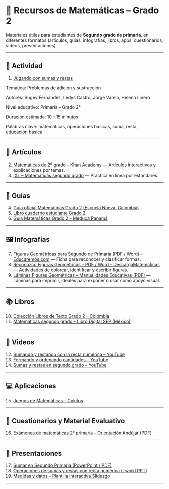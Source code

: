 # 📘 Recursos de Matemáticas – Grado 2

Materiales útiles para estudiantes de **Segundo grado de primaria**, en diferentes formatos (artículos, guías, infografías, libros, apps, cuestionarios, videos, presentaciones).

---
## 🧩 Actividad
1. [Jugando con sumas y restas](https://www.canva.com/design/DAG0srdy5gg/YRfS6EnRCURX8tavfjIu3g/view?utm_content=DAG0srdy5gg&utm_campaign=designshare&utm_medium=link2&utm_source=uniquelinks&utlId=h5feb46d5a6)

Temática: Problemas de adición y sustracción

Autores: Sugey Fernández, Ledys Castro, Jorge Varela, Helena Linero

Nivel educativo: Primaria – Grado 2°

Duración estimada: 10 - 15 minutos

Palabras clave: matemáticas, operaciones básicas, suma, resta, educación básica

---

## 📄 Artículos
2. [Matemáticas de 2º grado – Khan Academy](https://es.khanacademy.org/math/cc-2nd-grade-math) — Artículos interactivos y explicaciones por temas.  
3. [IXL – Matemáticas segundo grado](https://mx.ixl.com/matematicas/segundo) — Práctica en línea por estándares.  

---

## 📑 Guías 
4. [Guía oficial Matemáticas Grado 2 (Escuela Nueva, Colombia)](https://contenidos.mineducacion.gov.co/ntg/men/archivos/Referentes_Calidad/Modelos_Flexibles/Escuela_Nueva/Guias_para_estudiantes/MT_Grado02_01.pdf)  
5. [Libro cuaderno estudiante Grado 2](https://contenidos.mineducacion.gov.co/ntg/men/archivos/Referentes_Calidad/Modelos_Flexibles/Nivelemos_1/Matematicas_estudiante_2.pdf)  
6. [Guía Matemáticas Grado 2 – Meduca Panamá](https://guias.meduca.gob.pa/sites/default/files/2020-07/02%20-%20Prim%20-%20Matem%C3%A1ticas.pdf)  

---

## 🖼️ Infografías
7. [Figuras Geométricas para Segundo de Primaria (PDF / Word) – Educaremos.com](https://educaremos.com/logico-matematica-para-segundo-de-primaria/figuras-geometricas-2/) — Ficha para reconocer y clasificar formas.  
8. [Reconozco Figuras Geométricas – PDF / Word – DescargaMatematicas](https://descargamatematicas.com/descargar-reconozco-figuras-geometricas-segundo-de-primaria/) — Actividades de colorear, identificar y escribir figuras. 
9. [Láminas Figuras Geométricas – Manualidades Educativas (PDF) ](https://manualidadeseducativas.com/matematicas/laminas-figuras-geometricas/) — Láminas para imprimir, ideales para exponer o usar como apoyo visual.

---

## 📚 Libros
10. [Colección Libros de Texto Grado 2 – Colombia](https://librosdetextocolombia.com/grado-segundo/)  
11. [Matemáticas segundo grado – Libro Digital SEP (México)](https://libros.conaliteg.gob.mx/2022/P2MAA.htm)  

---

## 🎥 Videos
12. [Sumando y restando con la recta numérica – YouTube](https://www.youtube.com/watch?v=IcX-koML3sc)  
13. [Formando y ordenando cantidades – YouTube](https://www.youtube.com/watch?v=PaEXN2T5ISk)  
14. [Sumas y restas en segundo grado – YouTube](https://www.youtube.com/watch?v=9RYr5vK6qmU)  

---

## 💻 Aplicaciones  
15. [Juegos de Matemáticas – Cokitos](https://www.cokitos.com/juegos-de-matematicas/)  

---

## 📝 Cuestionarios y Material Evaluativo
16. [Exámenes de matemáticas 2° primaria – Orientación Andújar (PDF)](https://www.orientacionandujar.es/wp-content/uploads/2016/04/Examenes-Matem%C3%A1ticas-2-Primaria.pdf) 
---

## 📂 Presentaciones
17. [Sumar en Segundo Primaria (PowerPoint / PDF)](https://es.slideshare.net/slideshow/sumar-en-segundo-primaria-39976842/39976842)  
18. [Operaciones de sumas y restas con recta numérica (Twinkl PPT)](https://www.twinkl.es/resource/power-point-operaciones-de-sumas-y-restas-con-recta-numerica-sa-m-1726413784)
19. [Medidas y datos – Plantilla interactiva Slidesgo](https://slidesgo.com/es/tema/matematicas-para-2o-de-primaria-medidas-y-datos)


---
